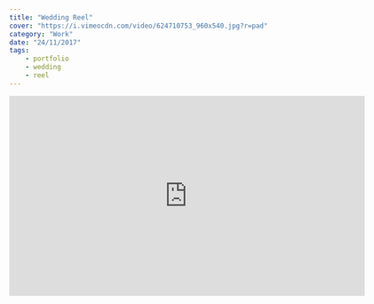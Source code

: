 ```yaml
---
title: "Wedding Reel"
cover: "https://i.vimeocdn.com/video/624710753_960x540.jpg?r=pad"
category: "Work"
date: "24/11/2017"
tags:
    - portfolio
    - wedding
    - reel
---
```

<iframe src="https://player.vimeo.com/video/208030371" width="640" height="360" frameborder="0" webkitallowfullscreen mozallowfullscreen allowfullscreen></iframe>